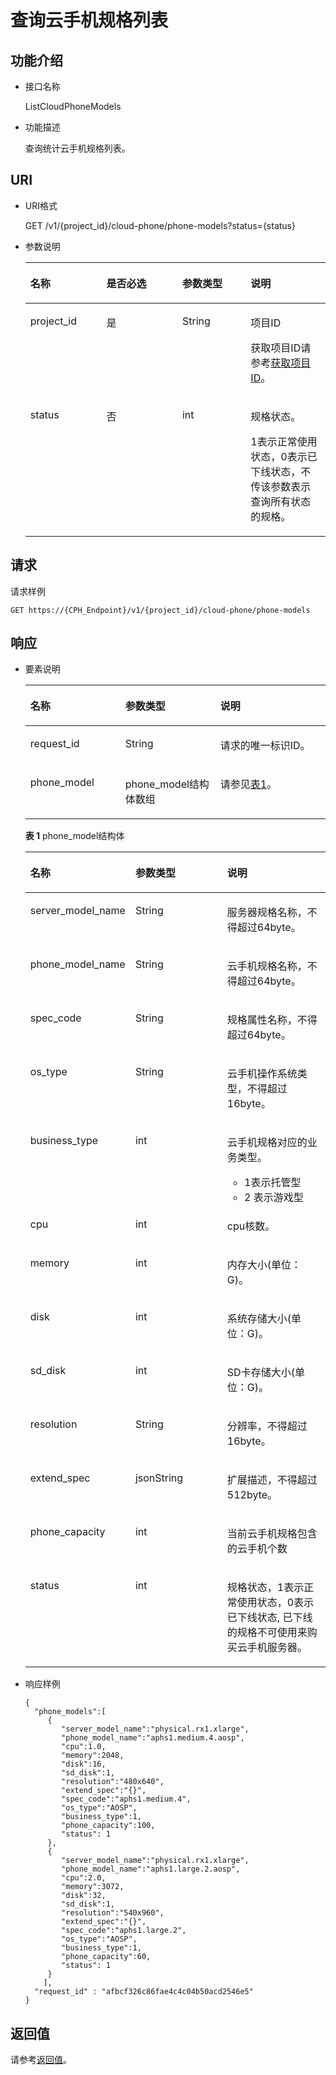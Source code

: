 # 查询云手机规格列表<a name="ZH-CN_TOPIC_0149256141"></a>

## 功能介绍<a name="section27336849"></a>

-   接口名称

    ListCloudPhoneModels

-   功能描述

    查询统计云手机规格列表。


## URI<a name="section44705056"></a>

-   URI格式

    GET /v1/\{project\_id\}/cloud-phone/phone-models?status=\{status\}

-   参数说明

    <a name="table25753294"></a>
    <table><thead align="left"><tr id="row58631119"><th class="cellrowborder" valign="top" width="25.319999999999997%" id="mcps1.1.5.1.1"><p id="p51500227"><a name="p51500227"></a><a name="p51500227"></a>名称</p>
    </th>
    <th class="cellrowborder" valign="top" width="25.319999999999997%" id="mcps1.1.5.1.2"><p id="p10768859"><a name="p10768859"></a><a name="p10768859"></a>是否必选</p>
    </th>
    <th class="cellrowborder" valign="top" width="22.78%" id="mcps1.1.5.1.3"><p id="p66971264"><a name="p66971264"></a><a name="p66971264"></a>参数类型</p>
    </th>
    <th class="cellrowborder" valign="top" width="26.58%" id="mcps1.1.5.1.4"><p id="p55963289"><a name="p55963289"></a><a name="p55963289"></a>说明</p>
    </th>
    </tr>
    </thead>
    <tbody><tr id="row22547273"><td class="cellrowborder" valign="top" width="25.319999999999997%" headers="mcps1.1.5.1.1 "><p id="p14389807"><a name="p14389807"></a><a name="p14389807"></a>project_id</p>
    </td>
    <td class="cellrowborder" valign="top" width="25.319999999999997%" headers="mcps1.1.5.1.2 "><p id="p24723755"><a name="p24723755"></a><a name="p24723755"></a>是</p>
    </td>
    <td class="cellrowborder" valign="top" width="22.78%" headers="mcps1.1.5.1.3 "><p id="p7633781"><a name="p7633781"></a><a name="p7633781"></a>String</p>
    </td>
    <td class="cellrowborder" valign="top" width="26.58%" headers="mcps1.1.5.1.4 "><p id="p18834193641812"><a name="p18834193641812"></a><a name="p18834193641812"></a>项目ID</p>
    <p id="p98341736131817"><a name="p98341736131817"></a><a name="p98341736131817"></a>获取项目ID请参考<a href="获取项目ID.md">获取项目ID</a>。</p>
    </td>
    </tr>
    <tr id="row6820153520151"><td class="cellrowborder" valign="top" width="25.319999999999997%" headers="mcps1.1.5.1.1 "><p id="p842084513156"><a name="p842084513156"></a><a name="p842084513156"></a>status</p>
    </td>
    <td class="cellrowborder" valign="top" width="25.319999999999997%" headers="mcps1.1.5.1.2 "><p id="p3420184514154"><a name="p3420184514154"></a><a name="p3420184514154"></a>否</p>
    </td>
    <td class="cellrowborder" valign="top" width="22.78%" headers="mcps1.1.5.1.3 "><p id="p1942084561519"><a name="p1942084561519"></a><a name="p1942084561519"></a>int</p>
    </td>
    <td class="cellrowborder" valign="top" width="26.58%" headers="mcps1.1.5.1.4 "><p id="p111653599154"><a name="p111653599154"></a><a name="p111653599154"></a>规格状态。</p>
    <p id="p9891151924510"><a name="p9891151924510"></a><a name="p9891151924510"></a>1表示正常使用状态，0表示已下线状态，不传该参数表示查询所有状态的规格。</p>
    </td>
    </tr>
    </tbody>
    </table>


## 请求<a name="section66801186"></a>

请求样例

```
GET https://{CPH_Endpoint}/v1/{project_id}/cloud-phone/phone-models
```

## 响应<a name="section64339770"></a>

-   要素说明

    <a name="table56041632"></a>
    <table><thead align="left"><tr id="row39764206"><th class="cellrowborder" valign="top" width="31.64683531646835%" id="mcps1.1.4.1.1"><p id="p66784143"><a name="p66784143"></a><a name="p66784143"></a>名称</p>
    </th>
    <th class="cellrowborder" valign="top" width="31.64683531646835%" id="mcps1.1.4.1.2"><p id="p40806541"><a name="p40806541"></a><a name="p40806541"></a>参数类型</p>
    </th>
    <th class="cellrowborder" valign="top" width="36.70632936706329%" id="mcps1.1.4.1.3"><p id="p16995535"><a name="p16995535"></a><a name="p16995535"></a>说明</p>
    </th>
    </tr>
    </thead>
    <tbody><tr id="row39887169"><td class="cellrowborder" valign="top" width="31.64683531646835%" headers="mcps1.1.4.1.1 "><p id="p9635265"><a name="p9635265"></a><a name="p9635265"></a>request_id</p>
    </td>
    <td class="cellrowborder" valign="top" width="31.64683531646835%" headers="mcps1.1.4.1.2 "><p id="p42258981"><a name="p42258981"></a><a name="p42258981"></a>String</p>
    </td>
    <td class="cellrowborder" valign="top" width="36.70632936706329%" headers="mcps1.1.4.1.3 "><p id="p425430"><a name="p425430"></a><a name="p425430"></a>请求的唯一标识ID。</p>
    </td>
    </tr>
    <tr id="row41703060"><td class="cellrowborder" valign="top" width="31.64683531646835%" headers="mcps1.1.4.1.1 "><p id="p22504739"><a name="p22504739"></a><a name="p22504739"></a>phone_model</p>
    </td>
    <td class="cellrowborder" valign="top" width="31.64683531646835%" headers="mcps1.1.4.1.2 "><p id="p10944603"><a name="p10944603"></a><a name="p10944603"></a>phone_model结构体数组</p>
    </td>
    <td class="cellrowborder" valign="top" width="36.70632936706329%" headers="mcps1.1.4.1.3 "><p id="p14097635"><a name="p14097635"></a><a name="p14097635"></a>请参见<a href="#table5493203831420">表1</a>。</p>
    </td>
    </tr>
    </tbody>
    </table>

    **表 1**  phone\_model结构体

    <a name="table5493203831420"></a>
    <table><thead align="left"><tr id="row968113871412"><th class="cellrowborder" valign="top" width="31.94680531946805%" id="mcps1.2.4.1.1"><p id="p9681438201418"><a name="p9681438201418"></a><a name="p9681438201418"></a><strong id="b1768114381149"><a name="b1768114381149"></a><a name="b1768114381149"></a>名称</strong></p>
    </th>
    <th class="cellrowborder" valign="top" width="31.94680531946805%" id="mcps1.2.4.1.2"><p id="p16681538101413"><a name="p16681538101413"></a><a name="p16681538101413"></a><strong id="b7681113871413"><a name="b7681113871413"></a><a name="b7681113871413"></a>参数类型</strong></p>
    </th>
    <th class="cellrowborder" valign="top" width="36.10638936106389%" id="mcps1.2.4.1.3"><p id="p1068193817147"><a name="p1068193817147"></a><a name="p1068193817147"></a><strong id="b1868173821411"><a name="b1868173821411"></a><a name="b1868173821411"></a>说明</strong></p>
    </th>
    </tr>
    </thead>
    <tbody><tr id="row1768193861417"><td class="cellrowborder" valign="top" width="31.94680531946805%" headers="mcps1.2.4.1.1 "><p id="p19681638171413"><a name="p19681638171413"></a><a name="p19681638171413"></a>server_model_name</p>
    </td>
    <td class="cellrowborder" valign="top" width="31.94680531946805%" headers="mcps1.2.4.1.2 "><p id="p1768119386149"><a name="p1768119386149"></a><a name="p1768119386149"></a>String</p>
    </td>
    <td class="cellrowborder" valign="top" width="36.10638936106389%" headers="mcps1.2.4.1.3 "><p id="p7681838161410"><a name="p7681838161410"></a><a name="p7681838161410"></a>服务器规格名称，不得超过64byte。</p>
    </td>
    </tr>
    <tr id="row1368120388145"><td class="cellrowborder" valign="top" width="31.94680531946805%" headers="mcps1.2.4.1.1 "><p id="p18681183851417"><a name="p18681183851417"></a><a name="p18681183851417"></a>phone_model_name</p>
    </td>
    <td class="cellrowborder" valign="top" width="31.94680531946805%" headers="mcps1.2.4.1.2 "><p id="p2681183810147"><a name="p2681183810147"></a><a name="p2681183810147"></a>String</p>
    </td>
    <td class="cellrowborder" valign="top" width="36.10638936106389%" headers="mcps1.2.4.1.3 "><p id="p8681183861417"><a name="p8681183861417"></a><a name="p8681183861417"></a>云手机规格名称，不得超过64byte。</p>
    </td>
    </tr>
    <tr id="row1668113818141"><td class="cellrowborder" valign="top" width="31.94680531946805%" headers="mcps1.2.4.1.1 "><p id="p14681143812145"><a name="p14681143812145"></a><a name="p14681143812145"></a>spec_code</p>
    </td>
    <td class="cellrowborder" valign="top" width="31.94680531946805%" headers="mcps1.2.4.1.2 "><p id="p868163871417"><a name="p868163871417"></a><a name="p868163871417"></a>String</p>
    </td>
    <td class="cellrowborder" valign="top" width="36.10638936106389%" headers="mcps1.2.4.1.3 "><p id="p146811138171414"><a name="p146811138171414"></a><a name="p146811138171414"></a>规格属性名称，不得超过64byte。</p>
    </td>
    </tr>
    <tr id="row146811738201410"><td class="cellrowborder" valign="top" width="31.94680531946805%" headers="mcps1.2.4.1.1 "><p id="p2681183819142"><a name="p2681183819142"></a><a name="p2681183819142"></a>os_type</p>
    </td>
    <td class="cellrowborder" valign="top" width="31.94680531946805%" headers="mcps1.2.4.1.2 "><p id="p146811638121417"><a name="p146811638121417"></a><a name="p146811638121417"></a>String</p>
    </td>
    <td class="cellrowborder" valign="top" width="36.10638936106389%" headers="mcps1.2.4.1.3 "><p id="p156816387144"><a name="p156816387144"></a><a name="p156816387144"></a>云手机操作系统类型，不得超过16byte。</p>
    </td>
    </tr>
    <tr id="row176814382147"><td class="cellrowborder" valign="top" width="31.94680531946805%" headers="mcps1.2.4.1.1 "><p id="p868183814146"><a name="p868183814146"></a><a name="p868183814146"></a>business_type</p>
    </td>
    <td class="cellrowborder" valign="top" width="31.94680531946805%" headers="mcps1.2.4.1.2 "><p id="p1268143819142"><a name="p1268143819142"></a><a name="p1268143819142"></a>int</p>
    </td>
    <td class="cellrowborder" valign="top" width="36.10638936106389%" headers="mcps1.2.4.1.3 "><p id="p1681143820145"><a name="p1681143820145"></a><a name="p1681143820145"></a>云手机规格对应的业务类型。</p>
    <a name="ul15681123811145"></a><a name="ul15681123811145"></a><ul id="ul15681123811145"><li>1表示托管型</li><li>2 表示游戏型</li></ul>
    </td>
    </tr>
    <tr id="row15681238111415"><td class="cellrowborder" valign="top" width="31.94680531946805%" headers="mcps1.2.4.1.1 "><p id="p1681173818140"><a name="p1681173818140"></a><a name="p1681173818140"></a>cpu</p>
    </td>
    <td class="cellrowborder" valign="top" width="31.94680531946805%" headers="mcps1.2.4.1.2 "><p id="p156818382143"><a name="p156818382143"></a><a name="p156818382143"></a>int</p>
    </td>
    <td class="cellrowborder" valign="top" width="36.10638936106389%" headers="mcps1.2.4.1.3 "><p id="p1968183812149"><a name="p1968183812149"></a><a name="p1968183812149"></a>cpu核数。</p>
    </td>
    </tr>
    <tr id="row17681123841420"><td class="cellrowborder" valign="top" width="31.94680531946805%" headers="mcps1.2.4.1.1 "><p id="p206812387141"><a name="p206812387141"></a><a name="p206812387141"></a>memory</p>
    </td>
    <td class="cellrowborder" valign="top" width="31.94680531946805%" headers="mcps1.2.4.1.2 "><p id="p1968113382146"><a name="p1968113382146"></a><a name="p1968113382146"></a>int</p>
    </td>
    <td class="cellrowborder" valign="top" width="36.10638936106389%" headers="mcps1.2.4.1.3 "><p id="p17681183819145"><a name="p17681183819145"></a><a name="p17681183819145"></a>内存大小(单位：G)。</p>
    </td>
    </tr>
    <tr id="row1568373881413"><td class="cellrowborder" valign="top" width="31.94680531946805%" headers="mcps1.2.4.1.1 "><p id="p668363812146"><a name="p668363812146"></a><a name="p668363812146"></a>disk</p>
    </td>
    <td class="cellrowborder" valign="top" width="31.94680531946805%" headers="mcps1.2.4.1.2 "><p id="p156831380148"><a name="p156831380148"></a><a name="p156831380148"></a>int</p>
    </td>
    <td class="cellrowborder" valign="top" width="36.10638936106389%" headers="mcps1.2.4.1.3 "><p id="p4683638151413"><a name="p4683638151413"></a><a name="p4683638151413"></a>系统存储大小(单位：G)。</p>
    </td>
    </tr>
    <tr id="row46832388148"><td class="cellrowborder" valign="top" width="31.94680531946805%" headers="mcps1.2.4.1.1 "><p id="p668313381148"><a name="p668313381148"></a><a name="p668313381148"></a>sd_disk</p>
    </td>
    <td class="cellrowborder" valign="top" width="31.94680531946805%" headers="mcps1.2.4.1.2 "><p id="p166834384144"><a name="p166834384144"></a><a name="p166834384144"></a>int</p>
    </td>
    <td class="cellrowborder" valign="top" width="36.10638936106389%" headers="mcps1.2.4.1.3 "><p id="p36832388146"><a name="p36832388146"></a><a name="p36832388146"></a>SD卡存储大小(单位：G)。</p>
    </td>
    </tr>
    <tr id="row868343831414"><td class="cellrowborder" valign="top" width="31.94680531946805%" headers="mcps1.2.4.1.1 "><p id="p12683838121411"><a name="p12683838121411"></a><a name="p12683838121411"></a>resolution</p>
    </td>
    <td class="cellrowborder" valign="top" width="31.94680531946805%" headers="mcps1.2.4.1.2 "><p id="p13683133831417"><a name="p13683133831417"></a><a name="p13683133831417"></a>String</p>
    </td>
    <td class="cellrowborder" valign="top" width="36.10638936106389%" headers="mcps1.2.4.1.3 "><p id="p7683838141416"><a name="p7683838141416"></a><a name="p7683838141416"></a>分辨率，不得超过16byte。</p>
    </td>
    </tr>
    <tr id="row86831538111418"><td class="cellrowborder" valign="top" width="31.94680531946805%" headers="mcps1.2.4.1.1 "><p id="p768316381146"><a name="p768316381146"></a><a name="p768316381146"></a>extend_spec</p>
    </td>
    <td class="cellrowborder" valign="top" width="31.94680531946805%" headers="mcps1.2.4.1.2 "><p id="p1683143801413"><a name="p1683143801413"></a><a name="p1683143801413"></a>jsonString</p>
    </td>
    <td class="cellrowborder" valign="top" width="36.10638936106389%" headers="mcps1.2.4.1.3 "><p id="p1768323816141"><a name="p1768323816141"></a><a name="p1768323816141"></a>扩展描述，不得超过512byte。</p>
    </td>
    </tr>
    <tr id="row106831938131418"><td class="cellrowborder" valign="top" width="31.94680531946805%" headers="mcps1.2.4.1.1 "><p id="p10683113818142"><a name="p10683113818142"></a><a name="p10683113818142"></a>phone_capacity</p>
    </td>
    <td class="cellrowborder" valign="top" width="31.94680531946805%" headers="mcps1.2.4.1.2 "><p id="p868316386146"><a name="p868316386146"></a><a name="p868316386146"></a>int</p>
    </td>
    <td class="cellrowborder" valign="top" width="36.10638936106389%" headers="mcps1.2.4.1.3 "><p id="p2683133871418"><a name="p2683133871418"></a><a name="p2683133871418"></a>当前云手机规格包含的云手机个数</p>
    </td>
    </tr>
    <tr id="row146813227165"><td class="cellrowborder" valign="top" width="31.94680531946805%" headers="mcps1.2.4.1.1 "><p id="p128251027151610"><a name="p128251027151610"></a><a name="p128251027151610"></a>status</p>
    </td>
    <td class="cellrowborder" valign="top" width="31.94680531946805%" headers="mcps1.2.4.1.2 "><p id="p15825162710167"><a name="p15825162710167"></a><a name="p15825162710167"></a>int</p>
    </td>
    <td class="cellrowborder" valign="top" width="36.10638936106389%" headers="mcps1.2.4.1.3 "><p id="p151093445451"><a name="p151093445451"></a><a name="p151093445451"></a>规格状态，1表示正常使用状态，0表示已下线状态, 已下线的规格不可使用来购买云手机服务器。</p>
    </td>
    </tr>
    </tbody>
    </table>


-   响应样例

    ```
    {
      "phone_models":[
         {
            "server_model_name":"physical.rx1.xlarge",
            "phone_model_name":"aphs1.medium.4.aosp",
            "cpu":1.0,
            "memory":2048,
            "disk":16,
            "sd_disk":1,
            "resolution":"480x640",
            "extend_spec":"{}",
            "spec_code":"aphs1.medium.4",
            "os_type":"AOSP",
            "business_type":1,
            "phone_capacity":100,
            "status": 1
         }, 
         {
            "server_model_name":"physical.rx1.xlarge",
            "phone_model_name":"aphs1.large.2.aosp",
            "cpu":2.0,
            "memory":3072,
            "disk":32,
            "sd_disk":1,
            "resolution":"540x960",
            "extend_spec":"{}",
            "spec_code":"aphs1.large.2",
            "os_type":"AOSP",
            "business_type":1,
            "phone_capacity":60,
            "status": 1
         } 
        ],
      "request_id" : "afbcf326c86fae4c4c04b50acd2546e5"
    } 
    ```


## 返回值<a name="section364565961814"></a>

请参考[返回值](返回值.md)。


